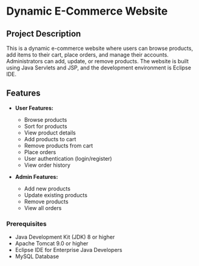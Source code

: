 # Dynamic E-Commerce Website

## Project Description

This is a dynamic e-commerce website where users can browse products, add items to their cart, place orders, and manage their accounts. Administrators can add, update, or remove products. The website is built using Java Servlets and JSP, and the development environment is Eclipse IDE.

## Features

- **User Features:**
  - Browse products
  - Sort for products
  - View product details
  - Add products to cart
  - Remove products from cart
  - Place orders
  - User authentication (login/register)
  - View order history

- **Admin Features:**
  - Add new products
  - Update existing products
  - Remove products
  - View all orders

### Prerequisites

- Java Development Kit (JDK) 8 or higher
- Apache Tomcat 9.0 or higher
- Eclipse IDE for Enterprise Java Developers
- MySQL Database

